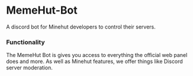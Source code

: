 # MemeHut-Bot
A discord bot for Minehut developers to control their servers.

### Functionality
The MemeHut Bot is gives you access to everything the official web panel does and more. As well as Minehut features, we offer things like Discord server moderation. 
